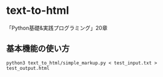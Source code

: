 # text-to-html

「Python基礎&実践プログラミング」20章

## 基本機能の使い方

```shell script
python3 text_to_html/simple_markup.py < test_input.txt > test_output.html 
```

